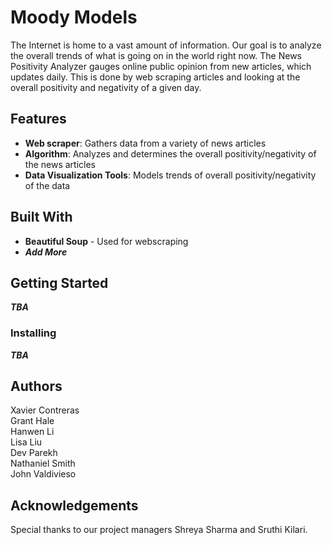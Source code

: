 # Moody Models
The Internet is home to a vast amount of information. Our goal is to analyze the overall trends of what is going on in the world right now. The News Positivity Analyzer gauges online public opinion from new articles, which updates daily. This is done by web scraping articles and looking at the overall positivity and negativity of a given day.

## Features 
* **Web scraper**: Gathers data from a variety of news articles
* **Algorithm**: Analyzes and determines the overall positivity/negativity of the news articles
* **Data Visualization Tools**: Models trends of overall positivity/negativity of the data

## Built With
* **Beautiful Soup** - Used for webscraping
* ***Add More***

## Getting Started
***TBA***

### Installing
***TBA***

## Authors
Xavier Contreras  
Grant Hale  
Hanwen Li  
Lisa Liu  
Dev Parekh  
Nathaniel Smith  
John Valdivieso  

## Acknowledgements
Special thanks to our project managers Shreya Sharma and Sruthi Kilari.